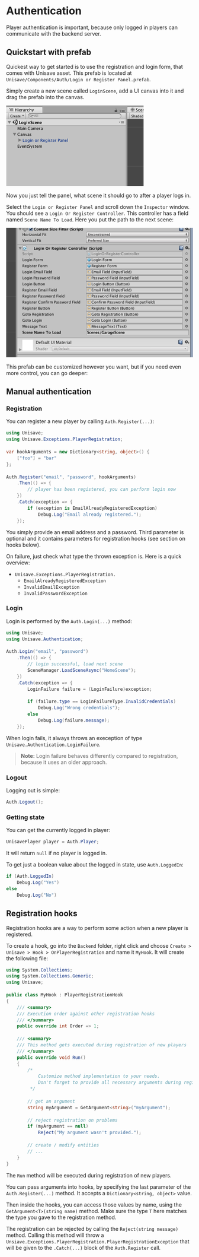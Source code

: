 # Authentication


Player authentication is important, because only logged in players can communicate with the backend server.


## Quickstart with prefab

Quickest way to get started is to use the registration and login form, that comes with Unisave asset. This prefab is located at `Unisave/Components/Auth/Login or Register Panel.prefab`.

Simply create a new scene called `LoginScene`, add a UI canvas into it and drag the prefab into the canvas.

<img src="img/unisave-cloud_hierarchy.png">

Now you just tell the panel, what scene it should go to after a player logs in.

Select the `Login or Register Panel` and scroll down the `Inspector` window. You should see a `Login Or Register Controller`. This controller has a field named `Scene Name To Load`. Here you put the path to the next scene:

<img src="img/unisave-cloud_next-scene.png">

This prefab can be customized however you want, but if you need even more control, you can go deeper:


## Manual authentication


### Registration

You can register a new player by calling `Auth.Register(...)`:

```cs
using Unisave;
using Unisave.Exceptions.PlayerRegistration;

var hookArguments = new Dictionary<string, object>() {
    ["foo"] = "bar"
};

Auth.Register("email", "password", hookArguments)
    .Then(() => {
        // player has been registered, you can perform login now
    })
    .Catch(exception => {
        if (exception is EmailAlreadyRegisteredException)
            Debug.Log("Email already registered.");
    });
```

You simply provide an email address and a password. Third parameter is optional and it contains parameters for registration hooks (see section on hooks below).

On failure, just check what type the thrown exception is. Here is a quick overview:

- `Unisave.Exceptions.PlayerRegistration.`
    - `EmailAlreadyRegisteredException`
    - `InvalidEmailException`
    - `InvalidPasswordException`


### Login

Login is performed by the `Auth.Login(...)` method:

```cs
using Unisave;
using Unisave.Authentication;

Auth.Login("email", "password")
    .Then(() => {
        // login successful, load next scene
        SceneManager.LoadSceneAsync("HomeScene");
    })
    .Catch(exception => {
        LoginFailure failure = (LoginFailure)exception;
        
        if (failure.type == LoginFailureType.InvalidCredentials)
            Debug.Log("Wrong credentials");
        else
            Debug.Log(failure.message);
    });
```

When login fails, it always throws an exeception of type `Unisave.Authentication.LoginFailure`.

> **Note:** Login failure behaves differently compared to registration, because it uses an older approach.


### Logout

Logging out is simple:

```cs
Auth.Logout();
```


### Getting state

You can get the currently logged in player:

```cs
UnisavePlayer player = Auth.Player;
```

It will return `null` if no player is logged in.

To get just a boolean value about the logged in state, use `Auth.LoggedIn`:

```cs
if (Auth.LoggedIn)
    Debug.Log("Yes")
else
    Debug.Log("No")
```


## Registration hooks

Registration hooks are a way to perform some action when a new player is registered.

To create a hook, go into the `Backend` folder, right click and choose `Create > Unisave > Hook > OnPlayerRegistration` and name it `MyHook`. It will create the following file:

```cs
using System.Collections;
using System.Collections.Generic;
using Unisave;

public class MyHook : PlayerRegistrationHook
{
    /// <summary>
    /// Execution order against other registration hooks
    /// </summary>
    public override int Order => 1;

    /// <summary>
    /// This method gets executed during registration of new players
    /// </summary>
    public override void Run()
    {
        /*
            Customize method implementation to your needs.
            Don't forget to provide all necessary arguments during registration.
         */

        // get an argument
        string myArgument = GetArgument<string>("myArgument");

        // reject registration on problems
        if (myArgument == null)
            Reject("My argument wasn't provided.");

        // create / modify entities
        // ...
    }
}
```

The `Run` method will be executed during registration of new players.

You can pass arguments into hooks, by specifying the last parameter of the `Auth.Register(...)` method. It accepts a `Dictionary<string, object>` value.

Then inside the hooks, you can access those values by name, using the `GetArgument<T>(string name)` method. Make sure the type `T` here matches the type you gave to the registration method.

The registration can be rejected by calling the `Reject(string message)` method. Calling this method will throw a `Unsiave.Exceptions.PlayerRegistration.PlayerRegistrationException` that will be given to the `.Catch(...)` block of the `Auth.Register` call.
